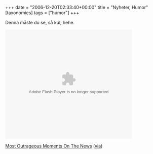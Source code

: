 +++
date = "2006-12-20T02:33:40+00:00"
title = "Nyheter, Humor"
[taxonomies]
tags = ["humor"]
+++

Denna måste du se, så kul, hehe.

<embed src="http://www.metacafe.com/fplayer/139758/most_outrageous_moments_on_the_news.swf" width="400" height="345" wmode="transparent"  pluginspage="http://www.macromedia.com/go/getflashplayer" type="application/x-shockwave-flash">
</embed>

  
  
[Most Outrageous Moments On The News][1] ([via][2])



<small></small>

 [1]: https://web.archive.org/web/20070108234552/http://www.metacafe.com/watch/139758/most_outrageous_moments_on_the_news/
 [2]: http://bildligttalat.com/?p=1244
